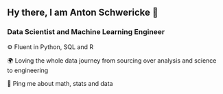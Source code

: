 ## Hy there, I am Anton Schwericke 👋
### Data Scientist and Machine Learning Engineer

⚙️ Fluent in Python, SQL and R

🌍 Loving the whole data journey from sourcing over analysis and science to engineering

💬 Ping me about math, stats and data
